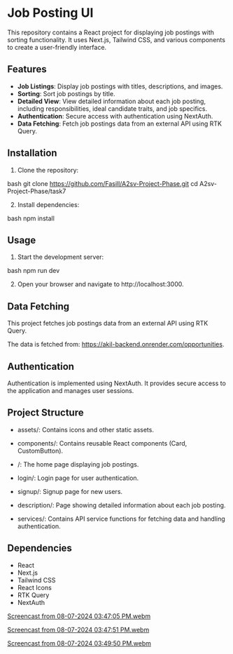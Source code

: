 # Job Posting UI

This repository contains a React project for displaying job postings with sorting functionality. It uses Next.js, Tailwind CSS, and various components to create a user-friendly interface.

## Features

- **Job Listings**: Display job postings with titles, descriptions, and images.
- **Sorting**: Sort job postings by title.
- **Detailed View**: View detailed information about each job posting, including responsibilities, ideal candidate traits, and job specifics.
- **Authentication**: Secure access with authentication using NextAuth.
- **Data Fetching**: Fetch job postings data from an external API using RTK Query.

## Installation

1. Clone the repository:
   
bash
   git clone https://github.com/Fasill/A2sv-Project-Phase.git
   cd A2sv-Project-Phase/task7


2. Install dependencies:
   
bash
   npm install


## Usage

1. Start the development server:
   
bash
   npm run dev


2. Open your browser and navigate to http://localhost:3000.

## Data Fetching

This project fetches job postings data from an external API using RTK Query.

The data is fetched from: https://akil-backend.onrender.com/opportunities.

## Authentication

Authentication is implemented using NextAuth. It provides secure access to the application and manages user sessions.

## Project Structure

- assets/: Contains icons and other static assets.
- components/: Contains reusable React components (Card, CustomButton).

- /: The home page displaying job postings.
- login/: Login page for user authentication.
- signup/: Signup page for new users.
- description/: Page showing detailed information about each job posting.
- services/: Contains API service functions for fetching data and handling authentication.

## Dependencies

- React
- Next.js
- Tailwind CSS
- React Icons
- RTK Query
- NextAuth

[Screencast from 08-07-2024 03:47:05 PM.webm](https://github.com/user-attachments/assets/f7971d39-bdff-476d-8410-7a2799a5dc10)

[Screencast from 08-07-2024 03:47:51 PM.webm](https://github.com/user-attachments/assets/16176688-c073-40d7-baf6-8675b099acb4)

[Screencast from 08-07-2024 03:49:50 PM.webm](https://github.com/user-attachments/assets/728e85ff-5871-4a68-840a-1883d33025ab)
